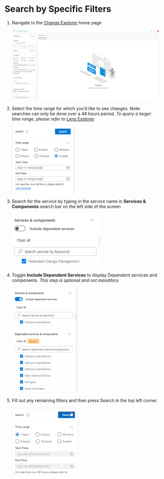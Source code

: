 # Search by Specific Filters

1. Navigate to the [Change Explorer](https://aka.ms/fcm) home page 

    ![alt text](media/chex_home.png)

2. Select the time range for which you’d like to see changes. Note: searches can only be done over a 48 hours period. *To query a larger time range, please refer to* [Lens Explorer](https://lens.msftcloudes.com/#/discover/query//results?_g=()) 

    ![alt text](media/time%20filter.png)

3. Search for the service by typing in the service name in **Services & Components** search bar on the left side of the screen   

    ![alt text](media/services_search.png)

4. Toggle **Include Dependent Services** to display Dependent services and components. *This step is optional and not manditory*

    ![alt text](media/dependent_services.png)

5. Fill out any remaining filters and then press Search in the top left corner. 

    ![alt text](media/search.png)